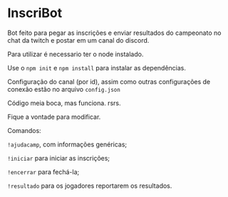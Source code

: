 # InscriBot


Bot feito para pegar as inscrições e enviar resultados do campeonato no chat da twitch e postar em um canal do discord.

Para utilizar é necessario ter o node instalado.

Use o <code>npm init</code> e <code>npm install</code> para instalar as dependências.

Configuração do canal (por id), assim como outras configurações de conexão estão no arquivo <code>config.json</code>

Código meia boca, mas funciona. rsrs.

Fique a vontade para modificar.



Comandos: 

<code>!ajudacamp</code>, com informações genéricas;  

<code>!iniciar</code> para iniciar as inscrições; 

<code>!encerrar</code> para fechá-la;

<code>!resultado</code> para os jogadores reportarem os resultados.

